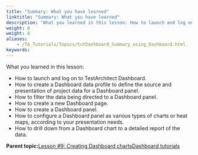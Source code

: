 ```yaml
--- 
title: "Summary: What you have learned"
linktitle: "Summary: What you have learned"
description: "What you learned in this lesson: How to launch and log on to TestArchitect Dashboard. How to create a Dashboard data profile to define the source and presentation of project data for a Dashboard ..."
weight: 8
weight: 8
aliases: 
    - /TA_Tutorials/Topics/tutDashboard_Summary_using_Dashboard.html
keywords: 
---
```


What you learned in this lesson:

-   How to launch and log on to TestArchitect Dashboard.
-   How to create a Dashboard data profile to define the source and presentation of project data for a Dashboard panel.
-   How to filter the data being directed to a Dashboard panel.
-   How to create a new Dashboard page.
-   How to create a Dashboard panel.
-   How to configure a Dashboard panel as various types of charts or heat maps, according to your presentation needs.
-   How to drill down from a Dashboard chart to a detailed report of the data.



**Parent topic:**[Lesson \#9: Creating Dashboard chartsDashboard tutorials](/user-guide/reporting-and-dashboard/dashboard/lesson-9-creating-dashboard-chartsdashboard-tutorials/)


